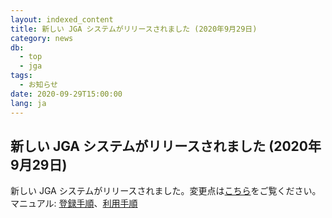 ```yaml
---
layout: indexed_content
title: 新しい JGA システムがリリースされました (2020年9月29日)
category: news
db:
  - top
  - jga
tags: 
  - お知らせ
date: 2020-09-29T15:00:00
lang: ja
---
```


## 新しい JGA システムがリリースされました (2020年9月29日)

新しい JGA システムがリリースされました。変更点は[こちら](/jga/update-202009.html)をご覧ください。マニュアル:
[登録手順](/jga/services/index.html)、[利用手順](/jga/services/index.html)
